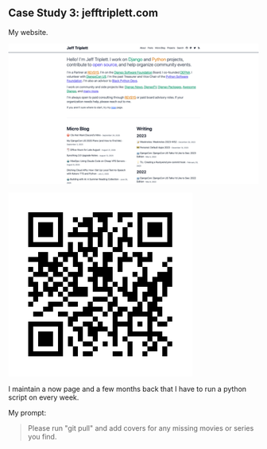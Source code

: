 ## Case Study 3: jefftriplett.com

My website. 

![inline](screenshots/jefftriplett.png)

![right](qrcodes/jefftriplett.png)

I maintain a now page and a few months back that I have to run a python script on every week.

My prompt:

> Please run "git pull" and add covers for any missing movies or series you find.
